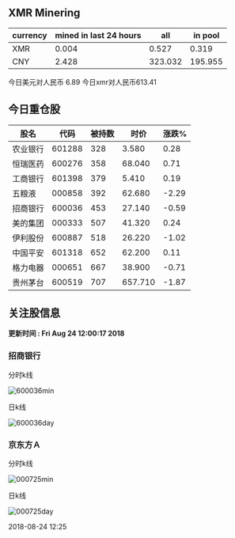 ## XMR Minering

|currency|mined in last 24 hours|all|in pool|
|---|---|---|---|
|XMR|0.004|0.527|0.319|
|CNY|2.428|323.032|195.955|

今日美元对人民币 6.89	今日xmr对人民币613.41


## 今日重仓股 

|股名|代码|被持数|时价|涨跌%|
|---|---|---|---|---|
|农业银行|601288|328|3.580|0.28|
|恒瑞医药|600276|358|68.040|0.71|
|工商银行|601398|379|5.410|0.19|
|五粮液|000858|392|62.680|-2.29|
|招商银行|600036|453|27.140|-0.59|
|美的集团|000333|507|41.320|0.24|
|伊利股份|600887|518|26.220|-1.02|
|中国平安|601318|652|62.200|0.11|
|格力电器|000651|667|38.900|-0.71|
|贵州茅台|600519|707|657.710|-1.87|

## 关注股信息
**更新时间 : Fri Aug 24 12:00:17 2018**
### 招商银行 
分时k线

![600036min](http://image.sinajs.cn/newchart/min/n/sh600036.gif)

日k线

![600036day](http://image.sinajs.cn/newchart/daily/n/sh600036.gif)

### 京东方Ａ 
分时k线

![000725min](http://image.sinajs.cn/newchart/min/n/sz000725.gif)

日k线

![000725day](http://image.sinajs.cn/newchart/daily/n/sz000725.gif)

2018-08-24 12:25